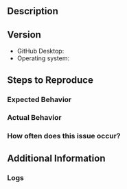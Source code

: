 
<!--
First and foremost, we’d like to thank you for taking the time to contribute to our project. Before submitting your issue, please follow these steps:

1. Familiarize yourself with our contributing guide:
	* https://github.com/desktop/desktop/blob/master/CONTRIBUTING.md#contributing-to-github-desktop
2. Check if your issue is in the known-issues and work-arounds doc:
	* [Need link]
3. Make sure your issue isn’t a duplicate of another issue
4. If you have made it to this step, go ahead and fill out the template below
-->
## Description
<!-- Provide a detailed description of the behavior you're seeing or the behavior you'd like to see. -->
## Version
* GitHub Desktop: <!-- Replace with the version of GitHub Desktop you have installed -->
* Operating system: <!-- Replace with the version of your operating system -->

## Steps to Reproduce
<!--
1. `step 1`
2. `step 2`
3. `and so on…`

Include screen shots or gifs if available
-->

### Expected Behavior
<!-- What you expected to happen -->
### Actual Behavior
<!-- What actually happens -->
### How often does this issue occur?
<!-- `Sometimes`, `Most of the time`, or `Every time` -->
## Additional Information
<!-- 
Any additional information, configuration, or data that might be necessary to reproduce the issue.

If you are dealing with a performance issue or regression, attaching a Timeline profile of the task will help the developers understand the runtime behavior of the application on your machine.
	* https://github.com/desktop/desktop/blob/master/docs/contributing/timeline-profile.md
 -->
### Logs
<!-- 
Attach your log file (You can simply drag your file here to insert it) to this issue. Please make sure the generated link to your log file is below this comment section otherwise it will not appear when you submit your issue.

macOS logs location: `~/Library/Application Support/GitHub Desktop/logs/*.desktop.production.log`
Windows logs location: `%APPDATA%\GitHub Desktop\logs\*.desktop.production.log`

The log files are organized by date, so see if anything was generated for today's date.
-->
